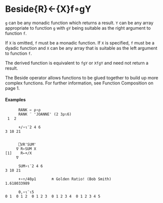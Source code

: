 




<h1 class="heading"><span class="name">Beside</span><span class="command">{R}←{X}f∘gY</span></h1>

`g` can be any monadic function which returns a result.  `Y` can be any array appropriate to function `g` with `gY` being suitable as the right argument to function `f`.


If `X` is omitted, `f` must be a monadic function. If `X` is specified, `f` must be a dyadic function and `X` can be any array that is suitable as the left argument to function `f`.


The derived function is equivalent to `fgY` or `XfgY` and need not return a result.


The Beside operator allows functions to be glued together to build up more complex functions. For further information, see Function Composition on page 1.


#### Examples
```apl
      RANK ← ⍴∘⍴
      RANK ¨ 'JOANNE' (2 3⍴⍳6)
 1  2
```
```apl
      +/∘⍳¨2 4 6
3 10 21
 
 
      ⎕VR'SUM'
     ∇ R←SUM X
[1]    R←+/X
     ∇
 
      SUM∘⍳¨2 4 6
3 10 21
```
```apl
      +∘÷/40⍴1       ⍝ Golden Ratio! (Bob Smith)
1.618033989
 
      0,∘⍳¨⍳5
0 1  0 1 2  0 1 2 3  0 1 2 3 4  0 1 2 3 4 5
```


